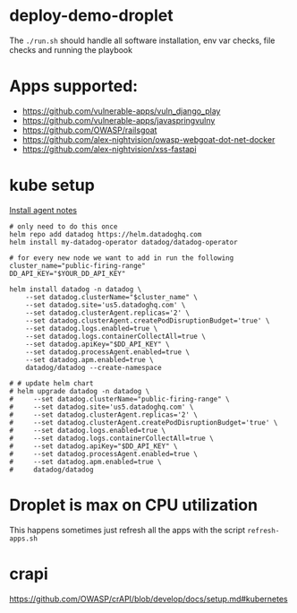 # deploy-demo-droplet

The `./run.sh` should handle all software installation, env var checks, file checks and running the playbook

# Apps supported:

- https://github.com/vulnerable-apps/vuln_django_play
- https://github.com/vulnerable-apps/javaspringvulny
- https://github.com/OWASP/railsgoat
- https://github.com/alex-nightvision/owasp-webgoat-dot-net-docker
- https://github.com/alex-nightvision/xss-fastapi

# kube setup

[Install agent notes](https://docs.datadoghq.com/containers/kubernetes/installation/?tab=operator)
```
# only need to do this once
helm repo add datadog https://helm.datadoghq.com
helm install my-datadog-operator datadog/datadog-operator

# for every new node we want to add in run the following
cluster_name="public-firing-range"
DD_API_KEY="$YOUR_DD_API_KEY"

helm install datadog -n datadog \
    --set datadog.clusterName="$cluster_name" \
    --set datadog.site='us5.datadoghq.com' \
    --set datadog.clusterAgent.replicas='2' \
    --set datadog.clusterAgent.createPodDisruptionBudget='true' \
    --set datadog.logs.enabled=true \
    --set datadog.logs.containerCollectAll=true \
    --set datadog.apiKey="$DD_API_KEY" \
    --set datadog.processAgent.enabled=true \
    --set datadog.apm.enabled=true \
    datadog/datadog --create-namespace

# # update helm chart
# helm upgrade datadog -n datadog \
#     --set datadog.clusterName="public-firing-range" \
#     --set datadog.site='us5.datadoghq.com' \
#     --set datadog.clusterAgent.replicas='2' \
#     --set datadog.clusterAgent.createPodDisruptionBudget='true' \
#     --set datadog.logs.enabled=true \
#     --set datadog.logs.containerCollectAll=true \
#     --set datadog.apiKey="$DD_API_KEY" \
#     --set datadog.processAgent.enabled=true \
#     --set datadog.apm.enabled=true \
#     datadog/datadog
```

# Droplet is max on CPU utilization

This happens sometimes just refresh all the apps with the script `refresh-apps.sh`

# crapi

https://github.com/OWASP/crAPI/blob/develop/docs/setup.md#kubernetes